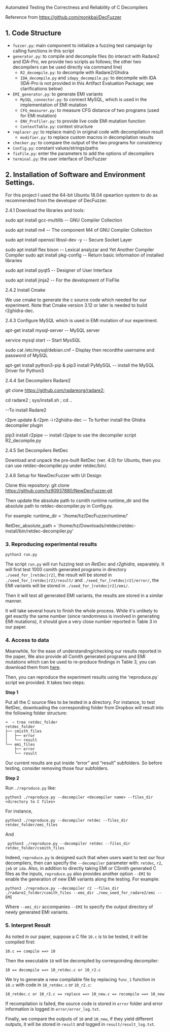 Automated Testing the Correctness and Reliability of C Decompilers

Reference from https://github.com/monkbai/DecFuzzer



## 1. Code Structure
* `fuzzer.py`: main component to initialize a fuzzing test campaign by calling functions in this script
* `generator.py`: to compile and decompile files (to interact with Radare2 and IDA-Pro, we provide two scripts as follows; the other two decompilers can be used directly via command line)
    * `R2_decompile.py`: to decompile with Radare2/Ghidra 
    * `IDA_decompile.py` and `idapy_decompile.py`: to decompile with IDA (IDA-Pro is not provided in this Artifact Evaluation Package; see clarifications below)
* `EMI_generator.py`: to generate EMI variants
    * `MySQL_connector.py`: to connect MySQL, which is used in the implementation of EMI mutation
    * `CFG_measurer.py`: to measure CFG distance of two programs (used for EMI mutation)
    * `ENV_Profiler.py`: to provide live code EMI mutation function
    * `ContextTable.py`: context structure
* `replacer.py`: to replace main() in original code with decompilation result
    * `modifier.py`: to replace custom macros in decompilation results
* `checker.py`: to compare the output of the two programs for consistency
* `Config.py`: constant values/strings/paths
* `fixFile.py`: enter the parameters to add the options of decompilers
* `terminal.py`: the user interface of DecFuzzer

## 2. Installation of Software and Environment Settings.

For this project I used the 64-bit Ubuntu 18.04 opeartion system to do as recommended from the developer of DecFuzzer.

2.4.1 Download the libraries and tools:

sudo apt install gcc-multilib -- GNU Compiler Collection 

sudo apt install m4 -- The component M4 of GNU Compiler Collection 

sudo apt install openssl libssl-dev -y -- Secure Socket Layer

sudo apt install flex bison -- Lexical analyzar and Yet Another Compiler Compiler sudo apt install pkg-config -- Return basic information of installed libraries

sudo apt install pyqt5 -- Designer of User Interface

sudo apt install jinja2 -- For the development of FixFlie

2.4.2 Install Cmake

We use cmake to generate the c source code which needed for our experiment. Note that Cmake version 3.12 or later is needed to build r2ghidra-dec. 

2.4.3 Configure MySQL which is used in EMI mutation of our experiment. 

apt-get install mysql-server -- MySQL server

service mysql start -- Start MysSQL

sudo cat /etc/mysql/debian.cnf – Display then recordthe username and password of MySQL

apt-get install python3-pip & pip3 install PyMySQL -- install the MySQL Driver for Python3


2.4.4 Set Decompilers Radare2

git clone https://github.com/radareorg/radare2;

cd radare2 ; sys/install.sh ; cd ..  

--To install Radare2

r2pm update & r2pm -i r2ghidra-dec -- To further install the Ghidra decompiler plugin

pip3 install r2pipe -- install r2pipe to use the decompiler script R2_decompile.py

2.4.5 Set Decompilers RetDec

Download and unpack the pre-built RetDec (ver. 4.0) for Ubuntu, then you can use retdec-decompiler.py under retdec/bin/.

2.4.6 Setup for NewDecFuzzer with UI Design

Clone this repository: git clone https://github.com/hz90937880/NewDecFuzzer.git

Then update the absolute path to csmith runtime runtime_dir and the absolute path to retdec-decompiler.py in Config.py. 

For example: runtime_dir = '/home/hz/DecFuzzer/runtime/'

RetDec_absolute_path = '/home/hz/Downloads/retdec/retdec-install/bin/retdec-decompiler.py'


### 3. Reproducing experimental results

    python3 run.py

The script `run.py` will run fuzzing test on *RetDec* and *r2ghidra*, separately. It will first test 1000 csmith generated programs in directory `./seed_for_[retdec|r2]`, the result will be stored in `./seed_for_[retdec|r2]/result/` and `./seed_for_[retdec|r2]/error/`, the EMI variants will be stored in `./seed_for_[retdec|r2]/emi/`.

Then it will test all generated EMI variants, the results are stored in a similar manner.

It will take several hours to finish the whole process. While it's unlikely to get exactly the same number (since randomness is involved in generating EMI mutations), it should give a very close number reported in Table 3 in our paper.

### 4. Access to data

Meanwhile, for the ease of understanding/checking our results reported in the paper, We also provide all Csmith generated programs and EMI mutations which can be used to re-produce findings in Table 3, you can download them from [here](https://www.dropbox.com/sh/kqw7e19snfeukai/AADHZ45TAL9Kxi7v9nmdXfLCa?dl=0).

Then, you can reproduce the experiment results using the 'reproduce.py` script we provided. It takes two steps:

**Step 1**

Put all the C source files to be tested in a directory. For instance, to test RetDec, downloading the corresponding folder from Dropbox will result into the following folder structure:

    ➜  ~ tree retdec_folder
    retdec_folder
    ├── cmisth_files
    │   ├── error
    │   └── result
    └── emi_files
        ├── error
        └── result

Our current results are put inside “error” and “result” subfolders. So before testing, consider removing those four subfolders.


**Step 2**

Run `./reproduce.py` like:

    python3 ./reproduce.py --decompiler <decompiler name> --files_dir <directory to C files>

For instance, 

    python3 ./reproduce.py --decompiler retdec --files_dir retdec_folder/emi_files

And
 
     python3 ./reproduce.py --decompiler retdec --files_dir retdec_folder/csmith_files


Indeed, `reproduce.py` is designed such that when users want to test our four decompilers, then can specify the `--decompiler` parameter with: `retdec`, `r2`, `jeb` or `ida`. Also, in addition to directly taking EMI or CSmith generated C files as the inputs, `reproduce.py` also provides another option `--EMI` to enable the generation of new EMI variants along the testing. For example:

    python3 ./reproduce.py --decompiler r2 --files_dir ./radare2_folder/csmith_files --emi_dir ./new_seed_for_radare2/emi --EMI

Where `--emi_dir` accompanies `--EMI` to specify the output directory of newly generated EMI variants.

### 5. Interpret Result

As noted in our paper, suppose a C file `10.c` is to be tested, it will be compiled first:

    10.c == compile ==> 10

Then the executable `10` will be decompiled by corresponding decompiler:

    10 == decompile ==> 10_retdec.c or 10_r2.c

We try to generate a new compilable file by replacing `func_1` function in `10.c` with code in `10_retdec.c` or `10_r2.c`:

    10_retdec.c or 10_r2.c == replace ==> 10_new.c == recompile ==> 10_new

If recompilation is failed, the source code is stored in `error` folder and error information is logged in `error/error_log.txt`.

Finally, we compare the outputs of `10` and `10_new`, if they yield different outputs, it will be stored in `result` and logged in `result/result_log.txt`.





